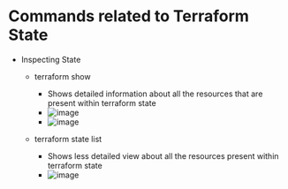 # Commands related to Terraform State
- Inspecting State
    - terraform show
        - Shows detailed information about all the resources that are present within terraform state
        - ![image](https://github.com/niravmsoni/terraform-commands-cheatsheet/assets/6556021/cb8ae8fd-2517-47e6-a698-e51dd328a34f)
        - ![image](https://github.com/niravmsoni/terraform-commands-cheatsheet/assets/6556021/82014d29-cf01-4ea6-af84-d6e7914f5ca9)

    - terraform state list
        - Shows less detailed view about all the resources present within terraform state
        - ![image](https://github.com/niravmsoni/terraform-commands-cheatsheet/assets/6556021/e4e33962-6fa4-4803-8cf7-c465185024a5)

